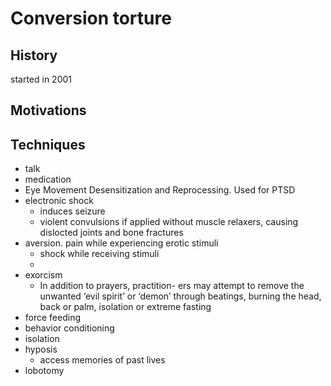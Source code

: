 # Conversion torture

## History

started in 2001

## Motivations



## Techniques

- talk
- medication
- Eye Movement Desensitization and Reprocessing. Used for PTSD
- electronic shock
  - induces seizure
  - violent convulsions if applied without muscle relaxers, causing dislocted joints and bone fractures
- aversion. pain while experiencing erotic stimuli
  - shock while receiving stimuli
  - 
- exorcism
  - In addition to prayers, practition- ers may attempt to remove the unwanted ‘evil spirit’ or ‘demon’ through beatings, burning the head, back or palm, isolation or extreme fasting
- force feeding
- behavior conditioning
- isolation
- hyposis
  - access memories of past lives
- lobotomy

